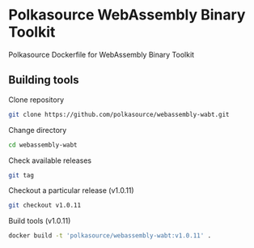 # Polkasource WebAssembly Binary Toolkit
Polkasource Dockerfile for WebAssembly Binary Toolkit

## Building tools
Clone repository
```bash
git clone https://github.com/polkasource/webassembly-wabt.git
```

Change directory
```bash
cd webassembly-wabt
```

Check available releases
```bash
git tag
```

Checkout a particular release (v1.0.11)
```bash
git checkout v1.0.11
```

Build tools (v1.0.11)
```bash
docker build -t 'polkasource/webassembly-wabt:v1.0.11' .
```
